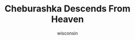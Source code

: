 ---
media: "images/rounds/war/cheburashka.png"
media_type: image
title: Cheburashka Descends From Heaven
author: [wisconsin]
desc: The beloved mascot joins the Soviet forces on their mission.
---